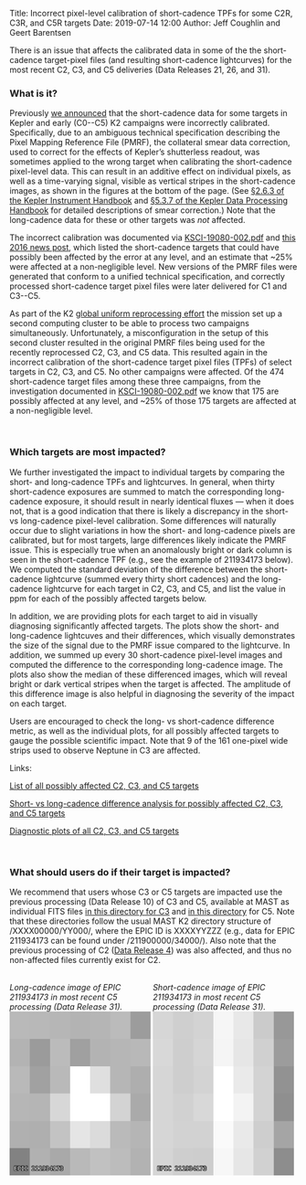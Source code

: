 Title: Incorrect pixel-level calibration of short-cadence TPFs for some C2R, C3R, and C5R targets
Date: 2019-07-14 12:00
Author: Jeff Coughlin and Geert Barentsen

There is an issue that affects the calibrated data in some of the the short-cadence target-pixel files (and resulting short-cadence lightcurves) for the most recent C2, C3, and C5 deliveries (Data Releases 21, 26, and 31).

### What is it?

Previously [we announced](problem-with-kepler-and-k2-short-cadence-pixel-calibration.html) that the short-cadence data for some targets in Kepler and early (C0--C5) K2 campaigns were incorrectly calibrated. Specifically, due to an ambiguous technical specification describing the Pixel Mapping Reference File (PMRF), the collateral smear data correction, used to correct for the effects of Kepler’s shutterless readout, was sometimes applied to the wrong target when calibrating the short-cadence pixel-level data. This can result in an additive effect on individual pixels, as well as a time-varying signal, visible as vertical stripes in the short-cadence images, as shown in the figures at the bottom of the page. (See [§2.6.3 of the Kepler Instrument Handbook](https://archive.stsci.edu/files/live/sites/mast/files/home/missions-and-data/kepler/_documents/KSCI-19033-002-instrument-hb.pdf#page=25) and [§5.3.7 of the Kepler Data Processing Handbook](https://archive.stsci.edu/files/live/sites/mast/files/home/missions-and-data/kepler/_documents/KSCI-19081-002-KDPH.pdf#page=120) for detailed descriptions of smear correction.) Note that the long-cadence data for these or other targets was *not* affected.

The incorrect calibration was documented via [KSCI-19080-002.pdf](data/documentation/KSCI-19080-002.pdf) and [this 2016 news post](problem-with-kepler-and-k2-short-cadence-pixel-calibration.html), which listed the short-cadence targets that could have possibly been affected by the error at any level, and an estimate that ~25% were affected at a non-negligible level. New versions of the PMRF files were generated that conform to a unified technical specification, and correctly processed short-cadence target pixel files were later delivered for C1 and C3--C5.

As part of the K2 [global uniform reprocessing effort](k2-uniform-global-reprocessing-underway.html) the mission set up a second computing cluster to be able to process two campaigns simultaneously. Unfortunately, a misconfiguration in the setup of this second cluster resulted in the original PMRF files being used for the recently reprocessed C2, C3, and C5 data. This resulted again in the incorrect calibration of the short-cadence target pixel files (TPFs) of select targets in C2, C3, and C5. No other campaigns were affected. Of the 474 short-cadence target files among these three campaigns, from the investigation documented in [KSCI-19080-002.pdf](data/documentation/KSCI-19080-002.pdf) we know that 175 are possibly affected at any level, and ~25% of those 175 targets are affected at a non-negligible level.

<br>

### Which targets are most impacted?

We further investigated the impact to individual targets by comparing the short- and long-cadence TPFs and lightcurves. In general, when thirty short-cadence exposures are summed to match the corresponding long-cadence exposure, it should result in nearly identical fluxes &mdash; when it does not, that is a good indication that there is likely a discrepancy in the short- vs long-cadence pixel-level calibration. Some differences will naturally occur due to slight variations in how the short- and long-cadence pixels are calibrated, but for most targets, large differences likely indicate the PMRF issue. This is especially true when an anomalously bright or dark column is seen in the short-cadence TPF (e.g., see the example of 211934173 below). We computed the standard deviation of the difference between the short-cadence lightcurve (summed every thirty short cadences) and the long-cadence lightcurve for each target in C2, C3, and C5, and list the value in ppm for each of the possibly affected targets below.

In addition, we are providing plots for each target to aid in visually diagnosing significantly affected targets. The plots show the short- and long-cadence lightcuves and their differences, which visually demonstrates the size of the signal due to the PMRF issue compared to the lightcurve. In addition, we summed up every 30 short-cadence pixel-level images and computed the difference to the corresponding long-cadence image. The plots also show the median of these differenced images, which will reveal bright or dark vertical stripes when the target is affected. The amplitude of this difference image is also helpful in diagnosing the severity of the impact on each target.

Users are encouraged to check the long- vs short-cadence difference metric, as well as the individual plots, for all possibly affected targets to gauge the possible scientific impact. Note that 9 of the 161 one-pixel wide strips used to observe Neptune in C3 are affected.

Links:

[List of all possibly affected C2, C3, and C5 targets](/data/documentation/k2_reproc_c2_c3_c5_bad_short_cadence_target_list.csv)

[Short- vs long-cadence difference analysis for possibly affected C2, C3, and C5 targets](/data/documentation/k2_reproc_c2_c3_c5_short_long_lightcurve_diff_std.csv)

[Diagnostic plots of all C2, C3, and C5 targets](/images/news/pmrf/)

<br>

### What should users do if their target is impacted?

We recommend that users whose C3 or C5 targets are impacted use the previous processing (Data Release 10) of C3 and C5, available at MAST as individual FITS files [in this directory for C3](https://archive.stsci.edu/missions/k2/target_pixel_files/old_release_bundles/c3/c3_old_release_files/) and [in this directory](https://archive.stsci.edu/missions/k2/target_pixel_files/old_release_bundles/c5/c5_old_release_files/) for C5. Note that these directories follow the usual MAST K2 directory structure of /XXXX00000/YY000/, where the EPIC ID is XXXXYYZZZ (e.g., data for EPIC 211934173 can be found under /211900000/34000/). Also note that the previous processing of C2 (<a href="k2-pipeline-release-notes.html#data-release-4">Data Release 4</a>) was also affected, and thus no non-affected files currently exist for C2.

<br>

<div class="thumbnail" style="width: 49%;display: inline-block;">
<div class="caption">
<i>Long-cadence image of EPIC 211934173 in most recent C5 processing (Data Release 31).</i>
<a href="images/news/epic211934173-lc.png">
<img src="images/news/epic211934173-lc.png" class="img-responsive" alt="EPIC 211934173 long-cadence image">
</a>
</div>
</div>

<div class="thumbnail" style="width: 49%;display: inline-block;">
<div class="caption">
<i>Short-cadence image of EPIC 211934173 in most recent C5 processing (Data Release 31).</i>
<a href="images/news/epic211934173-sc.png">
<img src="images/news/epic211934173-sc.png" class="img-responsive" alt="EPIC 211934173 short-cadence image">
</a>
</div>
</div>
